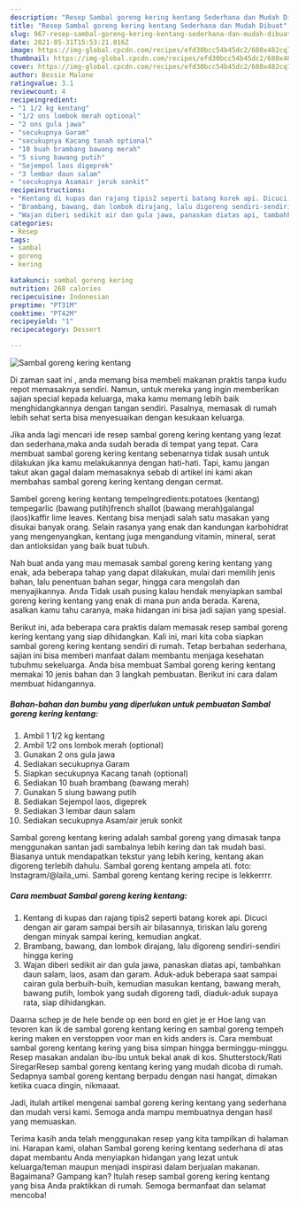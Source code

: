 ```yaml
---
description: "Resep Sambal goreng kering kentang Sederhana dan Mudah Dibuat"
title: "Resep Sambal goreng kering kentang Sederhana dan Mudah Dibuat"
slug: 967-resep-sambal-goreng-kering-kentang-sederhana-dan-mudah-dibuat
date: 2021-05-31T15:53:21.016Z
image: https://img-global.cpcdn.com/recipes/efd30bcc54b45dc2/680x482cq70/sambal-goreng-kering-kentang-foto-resep-utama.jpg
thumbnail: https://img-global.cpcdn.com/recipes/efd30bcc54b45dc2/680x482cq70/sambal-goreng-kering-kentang-foto-resep-utama.jpg
cover: https://img-global.cpcdn.com/recipes/efd30bcc54b45dc2/680x482cq70/sambal-goreng-kering-kentang-foto-resep-utama.jpg
author: Bessie Malone
ratingvalue: 3.1
reviewcount: 4
recipeingredient:
- "1 1/2 kg kentang"
- "1/2 ons lombok merah optional"
- "2 ons gula jawa"
- "secukupnya Garam"
- "secukupnya Kacang tanah optional"
- "10 buah brambang bawang merah"
- "5 siung bawang putih"
- "Sejempol laos digeprek"
- "3 lembar daun salam"
- "secukupnya Asamair jeruk sonkit"
recipeinstructions:
- "Kentang di kupas dan rajang tipis2 seperti batang korek api. Dicuci dengan air garam sampai bersih air bilasannya, tiriskan lalu goreng dengan minyak sampai kering, kemudian angkat."
- "Brambang, bawang, dan lombok dirajang, lalu digoreng sendiri-sendiri hingga kering"
- "Wajan diberi sedikit air dan gula jawa, panaskan diatas api, tambahkan daun salam, laos, asam dan garam. Aduk-aduk beberapa saat sampai cairan gula berbuih-buih, kemudian masukan kentang, bawang merah, bawang putih, lombok yang sudah digoreng tadi, diaduk-aduk supaya rata, siap dihidangkan."
categories:
- Resep
tags:
- sambal
- goreng
- kering

katakunci: sambal goreng kering 
nutrition: 268 calories
recipecuisine: Indonesian
preptime: "PT31M"
cooktime: "PT42M"
recipeyield: "1"
recipecategory: Dessert

---
```



![Sambal goreng kering kentang](https://img-global.cpcdn.com/recipes/efd30bcc54b45dc2/680x482cq70/sambal-goreng-kering-kentang-foto-resep-utama.jpg)

Di zaman  saat ini , anda memang bisa membeli makanan praktis tanpa kudu repot memasaknya sendiri. Namun, untuk mereka yang ingin memberikan sajian special kepada keluarga, maka kamu memang lebih baik menghidangkannya dengan tangan sendiri. Pasalnya, memasak di rumah lebih sehat serta bisa menyesuaikan dengan kesukaan keluarga.

Jika anda lagi mencari ide resep sambal goreng kering kentang yang lezat dan sederhana,maka anda sudah berada di tempat yang tepat. Cara membuat sambal goreng kering kentang  sebenarnya tidak susah untuk dilakukan jika kamu melakukannya dengan hati-hati. Tapi, kamu jangan takut akan gagal dalam memasaknya 
sebab di artikel ini kami akan membahas sambal goreng kering kentang dengan cermat.  

Sambel goreng kering kentang tempeIngredients:potatoes (kentang) tempegarlic (bawang putih)french shallot (bawang merah)galangal (laos)kaffir lime leaves. Kentang bisa menjadi salah satu masakan yang disukai banyak orang. Selain rasanya yang enak dan kandungan karbohidrat yang mengenyangkan, kentang juga mengandung vitamin, mineral, serat dan antioksidan yang baik buat tubuh.

Nah buat anda yang mau memasak sambal goreng kering kentang yang enak, ada beberapa tahap yang dapat dilakukan, mulai dari memilih jenis bahan, lalu penentuan bahan segar, hingga cara mengolah dan menyajikannya. Anda Tidak usah pusing kalau hendak menyiapkan sambal goreng kering kentang yang enak di mana pun anda berada. Karena, asalkan kamu  tahu caranya, maka hidangan ini bisa jadi sajian yang spesial.

Berikut ini, ada beberapa cara praktis  dalam memasak resep sambal goreng kering kentang yang siap dihidangkan. Kali ini, mari kita coba siapkan sambal goreng kering kentang sendiri di rumah. Tetap berbahan sederhana, sajian ini bisa memberi manfaat dalam membantu menjaga kesehatan tubuhmu sekeluarga. Anda bisa membuat Sambal goreng kering kentang memakai 10 jenis bahan dan 3 langkah pembuatan. Berikut ini cara dalam membuat hidangannya.

<!--inarticleads1-->

##### Bahan-bahan dan bumbu yang diperlukan untuk pembuatan Sambal goreng kering kentang:

1. Ambil 1 1/2 kg kentang
1. Ambil 1/2 ons lombok merah (optional)
1. Gunakan 2 ons gula jawa
1. Sediakan secukupnya Garam
1. Siapkan secukupnya Kacang tanah (optional)
1. Sediakan 10 buah brambang (bawang merah)
1. Gunakan 5 siung bawang putih
1. Sediakan Sejempol laos, digeprek
1. Sediakan 3 lembar daun salam
1. Sediakan secukupnya Asam/air jeruk sonkit


Sambal goreng kentang kering adalah sambal goreng yang dimasak tanpa menggunakan santan jadi sambalnya lebih kering dan tak mudah basi. Biasanya untuk mendapatkan tekstur yang lebih kering, kentang akan digoreng terlebih dahulu. Sambal goreng kentang ampela ati. foto: Instagram/@laila_umi. Sambal goreng kentang kering recipe is lekkerrrr. 

<!--inarticleads2-->

##### Cara membuat Sambal goreng kering kentang:

1. Kentang di kupas dan rajang tipis2 seperti batang korek api. Dicuci dengan air garam sampai bersih air bilasannya, tiriskan lalu goreng dengan minyak sampai kering, kemudian angkat.
1. Brambang, bawang, dan lombok dirajang, lalu digoreng sendiri-sendiri hingga kering
1. Wajan diberi sedikit air dan gula jawa, panaskan diatas api, tambahkan daun salam, laos, asam dan garam. Aduk-aduk beberapa saat sampai cairan gula berbuih-buih, kemudian masukan kentang, bawang merah, bawang putih, lombok yang sudah digoreng tadi, diaduk-aduk supaya rata, siap dihidangkan.


Daarna schep je de hele bende op een bord en giet je er Hoe lang van tevoren kan ik de sambal goreng kentang kering en sambal goreng tempeh kering maken en verstoppen voor man en kids anders is. Cara membuat sambal goreng kentang kering yang bisa simpan hingga berminggu-minggu. Resep masakan andalan ibu-ibu untuk bekal anak di kos. Shutterstock/Rati SiregarResep sambal goreng kentang kering yang mudah dicoba di rumah. Sedapnya sambal goreng kentang berpadu dengan nasi hangat, dimakan ketika cuaca dingin, nikmaaat. 

Jadi, itulah artikel mengenai  sambal goreng kering kentang  yang sederhana dan mudah versi kami. Semoga anda mampu membuatnya dengan hasil yang memuaskan. 

Terima kasih anda telah menggunakan resep yang kita tampilkan di halaman ini. Harapan kami, olahan  Sambal goreng kering kentang sederhana di atas dapat membantu Anda menyiapkan hidangan yang lezat untuk keluarga/teman maupun menjadi inspirasi dalam berjualan makanan. Bagaimana? Gampang kan? Itulah resep sambal goreng kering kentang yang bisa Anda praktikkan di rumah. Semoga bermanfaat dan selamat mencoba!

